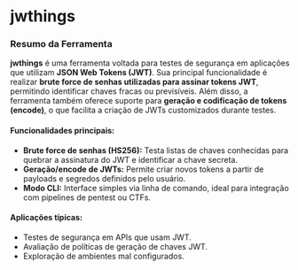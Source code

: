 # jwthings

### **Resumo da Ferramenta**

**jwthings** é uma ferramenta voltada para testes de segurança em aplicações que utilizam **JSON Web Tokens (JWT)**. Sua principal funcionalidade é realizar **brute force de senhas utilizadas para assinar tokens JWT**, permitindo identificar chaves fracas ou previsíveis. Além disso, a ferramenta também oferece suporte para **geração e codificação de tokens (encode)**, o que facilita a criação de JWTs customizados durante testes.

#### **Funcionalidades principais:**

* **Brute force de senhas (HS256):** Testa listas de chaves conhecidas para quebrar a assinatura do JWT e identificar a chave secreta.
* **Geração/encode de JWTs:** Permite criar novos tokens a partir de payloads e segredos definidos pelo usuário.
* **Modo CLI:** Interface simples via linha de comando, ideal para integração com pipelines de pentest ou CTFs.

#### **Aplicações típicas:**

* Testes de segurança em APIs que usam JWT.
* Avaliação de políticas de geração de chaves JWT.
* Exploração de ambientes mal configurados.